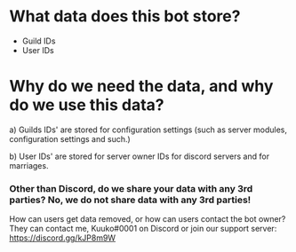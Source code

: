 # What data does this bot store?
- Guild IDs
- User IDs

# Why do we need the data, and why do we use this data?

a) Guilds IDs' are stored for configuration settings (such as server modules, configuration settings and such.)

b) User IDs' are stored for server owner IDs for discord servers and for marriages.

### Other than Discord, do we share your data with any 3rd parties? No, we do not share data with any 3rd parties!

How can users get data removed, or how can users contact the bot owner? \
They can contact me, Kuuko#0001 on Discord or join our support server: https://discord.gg/kJP8m9W
